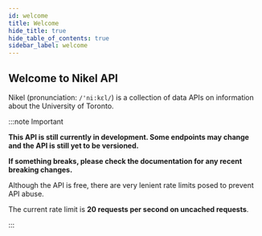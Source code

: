 ```yaml
---
id: welcome
title: Welcome
hide_title: true
hide_table_of_contents: true
sidebar_label: welcome
---
```


## Welcome to Nikel API

Nikel (pronunciation: `/'ni:kɛl/`) is a collection of data APIs on information about the University of Toronto.

:::note Important

**This API is still currently in development. Some endpoints may change and the API is still yet to be versioned.**

**If something breaks, please check the documentation for any recent breaking changes.**

Although the API is free, there are very lenient rate limits posed to prevent API abuse.

The current rate limit is **20 requests per second on uncached requests**.

:::